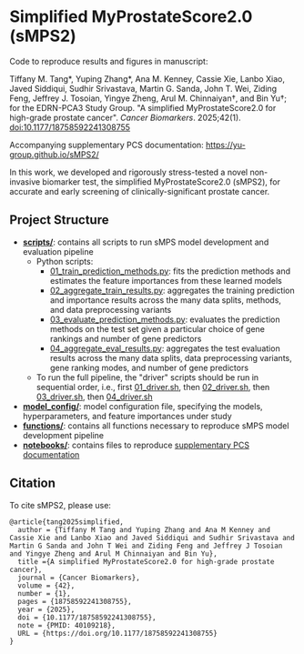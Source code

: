 # Simplified MyProstateScore2.0 (sMPS2)

Code to reproduce results and figures in manuscript:

Tiffany M. Tang*, Yuping Zhang*, Ana M. Kenney, Cassie Xie,  Lanbo Xiao, Javed Siddiqui, Sudhir Srivastava, Martin G. Sanda, John T. Wei, Ziding Feng, Jeffrey J. Tosoian, Yingye Zheng, Arul M. Chinnaiyan&#8224;,  and Bin Yu&#8224;; for the EDRN-PCA3 Study Group. "A simplified MyProstateScore2.0 for high-grade prostate cancer". *Cancer Biomarkers*. 2025;42(1). [doi:10.1177/18758592241308755](https://journals.sagepub.com/doi/10.1177/18758592241308755)

Accompanying supplementary PCS documentation: https://yu-group.github.io/sMPS2/

In this work, we developed and rigorously stress-tested a novel non-invasive biomarker test, the simplified MyProstateScore2.0 (sMPS2), for accurate and early screening of clinically-significant prostate cancer. 

## Project Structure

- **[scripts/](./scripts/)**: contains all scripts to run sMPS model development and evaluation pipeline
	- Python scripts:
		- [01_train_prediction_methods.py](./scripts/01_train_prediction_methods.py): fits the prediction methods and estimates the feature importances from these learned models 
		- [02_aggregate_train_results.py](./scripts/02_aggregate_train_results.py): aggregates the training prediction and importance results across the many data splits, methods, and data preprocessing variants
		- [03_evaluate_prediction_methods.py](./scripts/03_evaluate_prediction_methods.py): evaluates the prediction methods on the test set given a particular choice of gene rankings and number of gene predictors
		- [04_aggregate_eval_results.py](./scripts/04_aggregate_eval_results.py): aggregates the test evaluation results across the many data splits, data preprocessing variants, gene ranking modes, and number of gene predictors
	- To run the full pipeline, the "driver" scripts should be run in sequential order, i.e., first [01_driver.sh](./scripts/01_driver_train_prediction_methods.sh), then [02_driver.sh](./scripts/02_driver_aggregate_train_results.sh), then [03_driver.sh](./scripts/03_driver_evaluate_prediction_methods.sh), then [04_driver.sh](./scripts/04_driver_aggregate_eval_results.sh)
- **[model_config/](./model_config/)**: model configuration file, specifying the models, hyperparameters, and feature importances under study
- **[functions/](./functions/)**: contains all functions necessary to reproduce sMPS model development pipeline
- **[notebooks/](./notebooks/)**: contains files to reproduce [supplementary PCS documentation](https://yu-group.github.io/sMPS2/)

## Citation

To cite sMPS2, please use:

```
@article{tang2025simplified,
  author = {Tiffany M Tang and Yuping Zhang and Ana M Kenney and Cassie Xie and Lanbo Xiao and Javed Siddiqui and Sudhir Srivastava and Martin G Sanda and John T Wei and Ziding Feng and Jeffrey J Tosoian and Yingye Zheng and Arul M Chinnaiyan and Bin Yu},
  title ={A simplified MyProstateScore2.0 for high-grade prostate cancer},
  journal = {Cancer Biomarkers},
  volume = {42},
  number = {1},
  pages = {18758592241308755},
  year = {2025},
  doi = {10.1177/18758592241308755},
  note = {PMID: 40109218},
  URL = {https://doi.org/10.1177/18758592241308755}
}
```